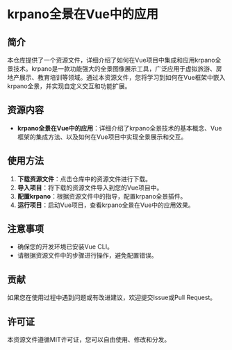 # krpano全景在Vue中的应用

## 简介

本仓库提供了一个资源文件，详细介绍了如何在Vue项目中集成和应用krpano全景技术。krpano是一款功能强大的全景图像展示工具，广泛应用于虚拟旅游、房地产展示、教育培训等领域。通过本资源文件，您将学习到如何在Vue框架中嵌入krpano全景，并实现自定义交互和功能扩展。

## 资源内容

- **krpano全景在Vue中的应用**：详细介绍了krpano全景技术的基本概念、Vue框架的集成方法、以及如何在Vue项目中实现全景展示和交互。

## 使用方法

1. **下载资源文件**：点击仓库中的资源文件进行下载。
2. **导入项目**：将下载的资源文件导入到您的Vue项目中。
3. **配置krpano**：根据资源文件中的指导，配置krpano全景插件。
4. **运行项目**：启动Vue项目，查看krpano全景在Vue中的应用效果。

## 注意事项

- 确保您的开发环境已安装Vue CLI。
- 请根据资源文件中的步骤进行操作，避免配置错误。

## 贡献

如果您在使用过程中遇到问题或有改进建议，欢迎提交Issue或Pull Request。

## 许可证

本资源文件遵循MIT许可证，您可以自由使用、修改和分发。
